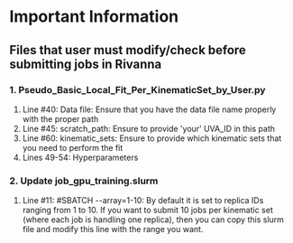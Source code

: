 # Important Information

## Files that user must modify/check before submitting jobs in Rivanna

### 1. Pseudo_Basic_Local_Fit_Per_KinematicSet_by_User.py

1. Line #40: Data file: Ensure that you have the data file name properly with the proper path
2. Line #45: scratch_path: Ensure to provide 'your' UVA_ID in this path
3. Line #60: kinematic_sets: Ensure to provide which kinematic sets that you need to perform the fit
4. Lines 49-54: Hyperparameters

### 2. Update job_gpu_training.slurm

1. Line #11: #SBATCH --array=1-10: By default it is set to replica IDs ranging from 1 to 10. If you want to submit 10 jobs per kinematic set (where each job is handling one replica), then you can copy this slurm file and modify this line with the range you want. 
